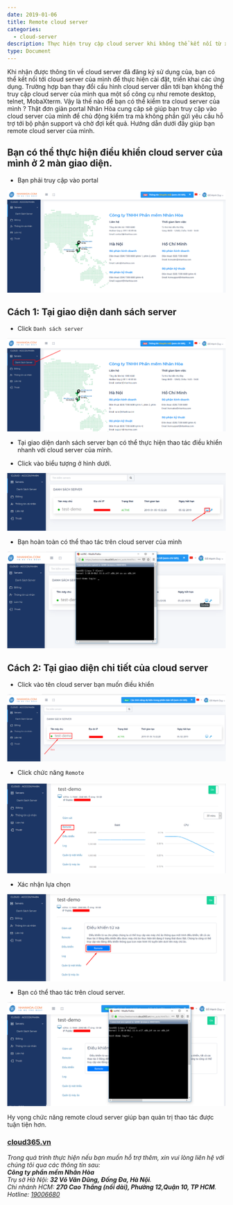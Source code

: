 ```yaml
---
date: 2019-01-06
title: Remote cloud server
categories:
  - cloud-server
description: Thực hiện truy cập cloud server khi không thể kết nối từ xa
type: Document
---
```


Khi nhận được thông tin về cloud server đã đăng ký sử dụng của, bạn có thể kết nối tới cloud server của mình để thực hiện cài đặt, triển khai các ứng dụng. Trường hợp bạn thay đổi cấu hình cloud server dẫn tới bạn không thể truy cập cloud server của mình qua một số công cụ như remote desktop, telnet, MobaXterm. Vậy là thế nào để bạn có thể kiểm tra cloud server của mình ? Thật đơn giản portal Nhân Hòa cung câp sẽ giúp bạn truy cập vào cloud server của mình để chủ động kiểm tra mà không phần gửi yêu cầu hỗ trợ tới bộ phận support và chờ đợi kết quả. Hướng dẫn dưới đây giúp bạn remote cloud server của mình.

## Bạn có thể thực hiện điểu khiển cloud server của mình ở 2 màn giao diện.

+ Bạn phải truy cập vào portal

![](/images/img-remote-cloud-server/Screenshot_600.png)

## Cách 1: Tại giao diện danh sách server

+ Click `Danh sách server`

![](/images/img-remote-cloud-server/Screenshot_601.png)

+ Tại giao diện danh sách server bạn có thể thực hiện thao tác điều khiển nhanh với cloud server của mình.

+ Click vào biểu tượng ở hình dưới.

![](/images/img-remote-cloud-server/Screenshot_608.png)

+ Bạn hoàn toàn có thể thao tác trên cloud server của mình

![](/images/img-remote-cloud-server/Screenshot_609.png)

## Cách 2: Tại giao diện chi tiết của cloud server

+ Click vào tên cloud server bạn muốn điều khiển

![](/images/img-remote-cloud-server/Screenshot_604.png)

+ Click chức năng `Remote`

![](/images/img-remote-cloud-server/Screenshot_610.png)

+ Xác nhận lựa chọn

![](/images/img-remote-cloud-server/Screenshot_611.png)

+ Bạn có thể thao tác trên cloud server.

![](/images/img-remote-cloud-server/Screenshot_612.png)

Hy vọng chức năng remote cloud server giúp bạn quản trị thao tác được tuận tiện hơn.

### [cloud365.vn](https://cloud365.vn/)

*Trong quá trình thực hiện nếu bạn muốn hỗ trợ thêm, xin vui lòng liên hệ với chúng tôi qua các thông tin sau:<br>
**Công ty phần mềm Nhân Hòa**<br>
Trụ sở Hà Nội: **32 Võ Văn Dũng, Đống Đa, Hà Nội**.<br>
Chi nhánh HCM: **270 Cao Thắng (nối dài), Phường 12,Quận 10, TP HCM**.<br>
Hotline: [19006680](#)*



